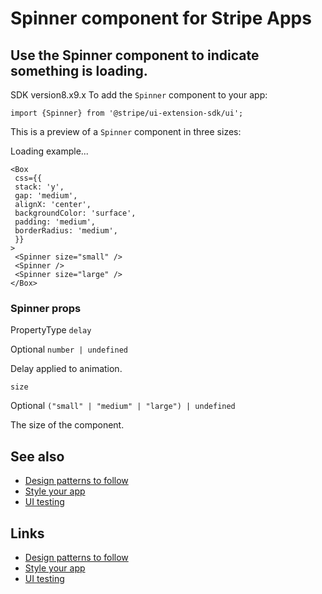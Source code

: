 # Spinner component for Stripe Apps

## Use the Spinner component to indicate something is loading.

SDK version8.x9.x
To add the `Spinner` component to your app:

```
import {Spinner} from '@stripe/ui-extension-sdk/ui';
```

This is a preview of a `Spinner` component in three sizes:

Loading example...
```
<Box
 css={{
 stack: 'y',
 gap: 'medium',
 alignX: 'center',
 backgroundColor: 'surface',
 padding: 'medium',
 borderRadius: 'medium',
 }}
>
 <Spinner size="small" />
 <Spinner />
 <Spinner size="large" />
</Box>
```

### Spinner props

PropertyType
`delay`

Optional
`number | undefined`

Delay applied to animation.

`size`

Optional
`("small" | "medium" | "large") | undefined`

The size of the component.

## See also

- [Design patterns to follow](https://docs.stripe.com/stripe-apps/patterns)
- [Style your app](https://docs.stripe.com/stripe-apps/style)
- [UI testing](https://docs.stripe.com/stripe-apps/ui-testing)

## Links

- [Design patterns to follow](https://docs.stripe.com/stripe-apps/patterns)
- [Style your app](https://docs.stripe.com/stripe-apps/style)
- [UI testing](https://docs.stripe.com/stripe-apps/ui-testing)